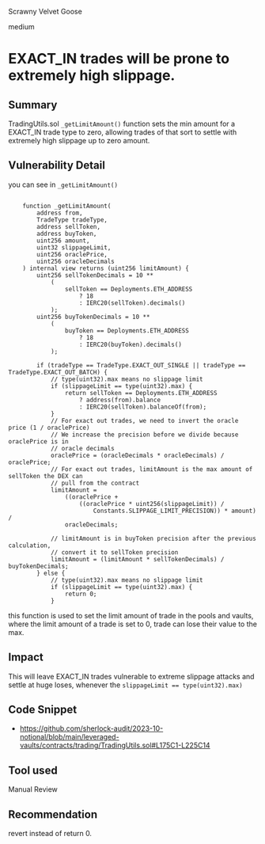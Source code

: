 Scrawny Velvet Goose

medium

# EXACT_IN trades will be prone to extremely high slippage.

## Summary
TradingUtils.sol `_getLimitAmount()` function sets the min amount for a EXACT_IN trade type to zero, allowing trades of that sort to settle with extremely high slippage up to zero amount.
## Vulnerability Detail
you can see in `_getLimitAmount()` 
```solidity

    function _getLimitAmount(
        address from,
        TradeType tradeType,
        address sellToken,
        address buyToken,
        uint256 amount,
        uint32 slippageLimit,
        uint256 oraclePrice,
        uint256 oracleDecimals
    ) internal view returns (uint256 limitAmount) {
        uint256 sellTokenDecimals = 10 **
            (
                sellToken == Deployments.ETH_ADDRESS
                    ? 18
                    : IERC20(sellToken).decimals()
            );
        uint256 buyTokenDecimals = 10 **
            (
                buyToken == Deployments.ETH_ADDRESS
                    ? 18
                    : IERC20(buyToken).decimals()
            );

        if (tradeType == TradeType.EXACT_OUT_SINGLE || tradeType == TradeType.EXACT_OUT_BATCH) {
            // type(uint32).max means no slippage limit
            if (slippageLimit == type(uint32).max) {
                return sellToken == Deployments.ETH_ADDRESS
                    ? address(from).balance
                    : IERC20(sellToken).balanceOf(from);
            }
            // For exact out trades, we need to invert the oracle price (1 / oraclePrice)
            // We increase the precision before we divide because oraclePrice is in
            // oracle decimals
            oraclePrice = (oracleDecimals * oracleDecimals) / oraclePrice;
            // For exact out trades, limitAmount is the max amount of sellToken the DEX can
            // pull from the contract
            limitAmount =
                ((oraclePrice + 
                    ((oraclePrice * uint256(slippageLimit)) /
                        Constants.SLIPPAGE_LIMIT_PRECISION)) * amount) / 
                oracleDecimals;

            // limitAmount is in buyToken precision after the previous calculation,
            // convert it to sellToken precision
            limitAmount = (limitAmount * sellTokenDecimals) / buyTokenDecimals;
        } else {
            // type(uint32).max means no slippage limit
            if (slippageLimit == type(uint32).max) {
                return 0;
            }
```
this function is used to set the limit amount of trade in the pools and vaults, where the limit amount of a trade is set to 0, trade can lose their value to the max.
## Impact
This will leave EXACT_IN trades vulnerable to extreme slippage attacks and settle at huge loses, whenever the `slippageLimit == type(uint32).max)`
## Code Snippet
- https://github.com/sherlock-audit/2023-10-notional/blob/main/leveraged-vaults/contracts/trading/TradingUtils.sol#L175C1-L225C14
## Tool used

Manual Review

## Recommendation
revert instead of return 0.